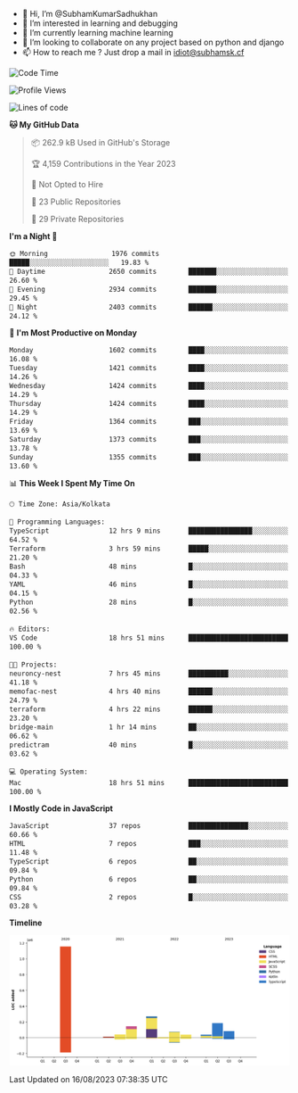 - 👋 Hi, I’m @SubhamKumarSadhukhan
- 👀 I’m interested in learning and debugging
- 🌱 I’m currently learning machine learning
- 💞️ I’m looking to collaborate on any project based on python and django
- 📫 How to reach me ?
      Just drop a mail in idiot@subhamsk.cf

<!---
SubhamKumarSadhukhan/SubhamKumarSadhukhan is a ✨ special ✨ repository because its `README.md` (this file) appears on your GitHub profile.
You can click the Preview link to take a look at your changes.
--->


<!--START_SECTION:waka-->
![Code Time](http://img.shields.io/badge/Code%20Time-1%2C448%20hrs%2017%20mins-blue)

![Profile Views](http://img.shields.io/badge/Profile%20Views-10-blue)

![Lines of code](https://img.shields.io/badge/From%20Hello%20World%20I%27ve%20Written-2.0%20million%20lines%20of%20code-blue)

**🐱 My GitHub Data** 

> 📦 262.9 kB Used in GitHub's Storage 
 > 
> 🏆 4,159 Contributions in the Year 2023
 > 
> 🚫 Not Opted to Hire
 > 
> 📜 23 Public Repositories 
 > 
> 🔑 29 Private Repositories 
 > 
**I'm a Night 🦉** 

```text
🌞 Morning                1976 commits        █████░░░░░░░░░░░░░░░░░░░░   19.83 % 
🌆 Daytime                2650 commits        ███████░░░░░░░░░░░░░░░░░░   26.60 % 
🌃 Evening                2934 commits        ███████░░░░░░░░░░░░░░░░░░   29.45 % 
🌙 Night                  2403 commits        ██████░░░░░░░░░░░░░░░░░░░   24.12 % 
```
📅 **I'm Most Productive on Monday** 

```text
Monday                   1602 commits        ████░░░░░░░░░░░░░░░░░░░░░   16.08 % 
Tuesday                  1421 commits        ████░░░░░░░░░░░░░░░░░░░░░   14.26 % 
Wednesday                1424 commits        ████░░░░░░░░░░░░░░░░░░░░░   14.29 % 
Thursday                 1424 commits        ████░░░░░░░░░░░░░░░░░░░░░   14.29 % 
Friday                   1364 commits        ███░░░░░░░░░░░░░░░░░░░░░░   13.69 % 
Saturday                 1373 commits        ███░░░░░░░░░░░░░░░░░░░░░░   13.78 % 
Sunday                   1355 commits        ███░░░░░░░░░░░░░░░░░░░░░░   13.60 % 
```


📊 **This Week I Spent My Time On** 

```text
🕑︎ Time Zone: Asia/Kolkata

💬 Programming Languages: 
TypeScript               12 hrs 9 mins       ████████████████░░░░░░░░░   64.52 % 
Terraform                3 hrs 59 mins       █████░░░░░░░░░░░░░░░░░░░░   21.20 % 
Bash                     48 mins             █░░░░░░░░░░░░░░░░░░░░░░░░   04.33 % 
YAML                     46 mins             █░░░░░░░░░░░░░░░░░░░░░░░░   04.15 % 
Python                   28 mins             █░░░░░░░░░░░░░░░░░░░░░░░░   02.56 % 

🔥 Editors: 
VS Code                  18 hrs 51 mins      █████████████████████████   100.00 % 

🐱‍💻 Projects: 
neuroncy-nest            7 hrs 45 mins       ██████████░░░░░░░░░░░░░░░   41.18 % 
memofac-nest             4 hrs 40 mins       ██████░░░░░░░░░░░░░░░░░░░   24.79 % 
terraform                4 hrs 22 mins       ██████░░░░░░░░░░░░░░░░░░░   23.20 % 
bridge-main              1 hr 14 mins        ██░░░░░░░░░░░░░░░░░░░░░░░   06.62 % 
predictram               40 mins             █░░░░░░░░░░░░░░░░░░░░░░░░   03.62 % 

💻 Operating System: 
Mac                      18 hrs 51 mins      █████████████████████████   100.00 % 
```

**I Mostly Code in JavaScript** 

```text
JavaScript               37 repos            ███████████████░░░░░░░░░░   60.66 % 
HTML                     7 repos             ███░░░░░░░░░░░░░░░░░░░░░░   11.48 % 
TypeScript               6 repos             ██░░░░░░░░░░░░░░░░░░░░░░░   09.84 % 
Python                   6 repos             ██░░░░░░░░░░░░░░░░░░░░░░░   09.84 % 
CSS                      2 repos             █░░░░░░░░░░░░░░░░░░░░░░░░   03.28 % 
```



**Timeline**

![Lines of Code chart](https://raw.githubusercontent.com/SubhamKumarSadhukhan/SubhamKumarSadhukhan/main/assets/bar_graph.png)


 Last Updated on 16/08/2023 07:38:35 UTC
<!--END_SECTION:waka-->

